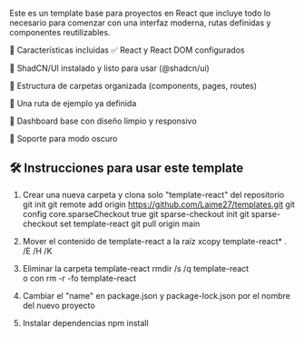 Este es un template base para proyectos en React que incluye todo lo necesario para comenzar con una interfaz moderna, rutas definidas y componentes reutilizables.

🚀 Características incluidas
✅ React y React DOM configurados

🎨 ShadCN/UI instalado y listo para usar (@shadcn/ui)

📁 Estructura de carpetas organizada (components, pages, routes)

🧭 Una ruta de ejemplo ya definida

🧩 Dashboard base con diseño limpio y responsivo

🌙 Soporte para modo oscuro

## 🛠️ Instrucciones para usar este template

1. Crear una nueva carpeta y clona solo "template-react" del repositorio
git init
git remote add origin https://github.com/Laime27/templates.git
git config core.sparseCheckout true
git sparse-checkout init
git sparse-checkout set template-react
git pull origin main

2. Mover el contenido de template-react a la raíz
xcopy template-react\* . /E /H /K

3. Eliminar la carpeta template-react
rmdir /s /q template-react  
o con 
rm -r -fo template-react

4. Cambiar el "name" en package.json y package-lock.json por el nombre del nuevo proyecto

5. Instalar dependencias
npm install

